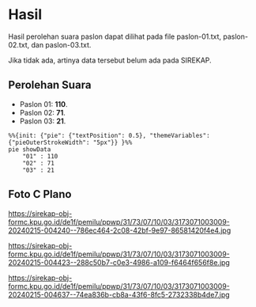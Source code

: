 # Hasil

Hasil perolehan suara paslon dapat dilihat pada file paslon-01.txt, paslon-02.txt, dan paslon-03.txt.

Jika tidak ada, artinya data tersebut belum ada pada SIREKAP.

## Perolehan Suara

 * Paslon 01: **110**.
 * Paslon 02: **71**.
 * Paslon 03: **21**.

```mermaid
%%{init: {"pie": {"textPosition": 0.5}, "themeVariables": {"pieOuterStrokeWidth": "5px"}} }%%
pie showData
    "01" : 110
    "02" : 71
    "03" : 21
```
## Foto C Plano

https://sirekap-obj-formc.kpu.go.id/de1f/pemilu/ppwp/31/73/07/10/03/3173071003009-20240215-004240--786ec464-2c08-42bf-9e97-86581420f4e4.jpg

https://sirekap-obj-formc.kpu.go.id/de1f/pemilu/ppwp/31/73/07/10/03/3173071003009-20240215-004423--288c50b7-c0e3-4986-a109-f6464f656f8e.jpg

https://sirekap-obj-formc.kpu.go.id/de1f/pemilu/ppwp/31/73/07/10/03/3173071003009-20240215-004637--74ea836b-cb8a-43f6-8fc5-2732338b4de7.jpg
